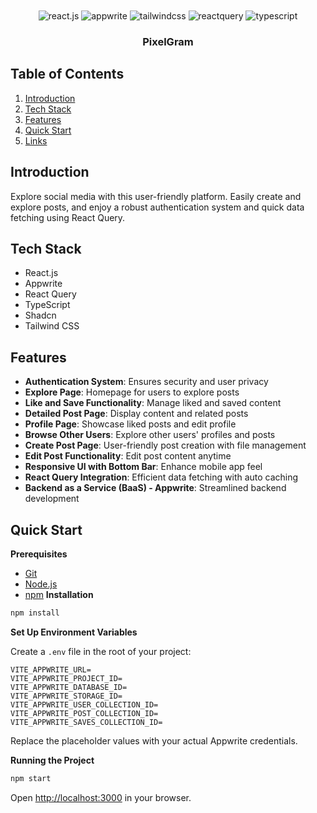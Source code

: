 <div align="center">
  <br />

  <br />

  <div>
    <img src="https://img.shields.io/badge/-React_JS-black?style=for-the-badge&logoColor=white&logo=react&color=61DAFB" alt="react.js" />
    <img src="https://img.shields.io/badge/-Appwrite-black?style=for-the-badge&logoColor=white&logo=appwrite&color=FD366E" alt="appwrite" />
    <img src="https://img.shields.io/badge/-Tailwind_CSS-black?style=for-the-badge&logoColor=white&logo=tailwindcss&color=06B6D4" alt="tailwindcss" />
    <img src="https://img.shields.io/badge/-React_Query-black?style=for-the-badge&logoColor=white&logo=reactquery&color=FF4154" alt="reactquery" />
    <img src="https://img.shields.io/badge/-Typescript-black?style=for-the-badge&logoColor=white&logo=typescript&color=3178C6" alt="typescript" />
  </div>

  <h3 align="center">PixelGram</h3>

</div>

##  Table of Contents

1. [Introduction](#introduction)
2. [Tech Stack](#tech-stack)
3. [Features](#features)
4. [Quick Start](#quick-start)
5. [Links](#links)

## Introduction

Explore social media with this user-friendly platform. Easily create and explore posts, and enjoy a robust authentication system and quick data fetching using React Query.

## Tech Stack

- React.js
- Appwrite
- React Query
- TypeScript
- Shadcn
- Tailwind CSS

## Features

- **Authentication System**: Ensures security and user privacy
- **Explore Page**: Homepage for users to explore posts
- **Like and Save Functionality**: Manage liked and saved content
- **Detailed Post Page**: Display content and related posts
- **Profile Page**: Showcase liked posts and edit profile
- **Browse Other Users**: Explore other users' profiles and posts
- **Create Post Page**: User-friendly post creation with file management
- **Edit Post Functionality**: Edit post content anytime
- **Responsive UI with Bottom Bar**: Enhance mobile app feel
- **React Query Integration**: Efficient data fetching with auto caching
- **Backend as a Service (BaaS) - Appwrite**: Streamlined backend development

## Quick Start

**Prerequisites**

- [Git](https://git-scm.com/)
- [Node.js](https://nodejs.org/en)
- [npm](https://www.npmjs.com/)
**Installation**

```bash
npm install
```

**Set Up Environment Variables**

Create a `.env` file in the root of your project:

```env
VITE_APPWRITE_URL=
VITE_APPWRITE_PROJECT_ID=
VITE_APPWRITE_DATABASE_ID=
VITE_APPWRITE_STORAGE_ID=
VITE_APPWRITE_USER_COLLECTION_ID=
VITE_APPWRITE_POST_COLLECTION_ID=
VITE_APPWRITE_SAVES_COLLECTION_ID=
```

Replace the placeholder values with your actual Appwrite credentials.

**Running the Project**

```bash
npm start
```

Open [http://localhost:3000](http://localhost:3000) in your browser.
